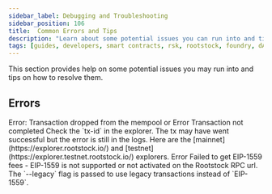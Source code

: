```yaml
---
sidebar_label: Debugging and Troubleshooting
sidebar_position: 106
title:  Common Errors and Tips
description: "Learn about some potential issues you can run into and tips on how to resolve them."
tags: [guides, developers, smart contracts, rsk, rootstock, foundry, dApps, ethers]
---
```


This section provides help on some potential issues you may run into and tips on how to resolve them. 

## Errors

<Accordion>
  <Accordion.Item eventKey="0">
    <Accordion.Header as="h3">Error: Transaction dropped from the mempool or Error Transaction not completed</Accordion.Header>
    <Accordion.Body>
      Check the `tx-id` in the explorer. The tx may have went successful but the error is still in the logs. Here are the [mainnet](https://explorer.rootstock.io/) and [testnet](https://explorer.testnet.rootstock.io/) explorers.
    </Accordion.Body>
  </Accordion.Item>
  <Accordion.Item eventKey="1">
    <Accordion.Header as="h3">Error Failed to get EIP-1559 fees</Accordion.Header>
    <Accordion.Body>
      - EIP-1559 is not supported or not activated on the Rootstock RPC url. The `--legacy` flag is passed to use legacy transactions instead of `EIP-1559`.
    </Accordion.Body>
  </Accordion.Item>
</Accordion>